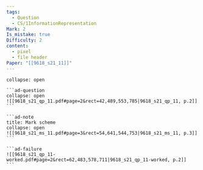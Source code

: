 ```yaml
---
tags:
  - Question
  - CS/1InformationRepresentation
Mark: 2
Is_mistake: true
Difficulty: 2
content:
  - pixel
  - file header
Paper: "[[9618_s21_11]]"
---
```

````ad-example
collapse: open

```ad-question
collapse: open
![[9618_s21_qp_11.pdf#page=2&rect=42,489,553,785|9618_s21_qp_11, p.2]]
```

```ad-note
title: Mark scheme
collapse: open
![[9618_s21_ms_11.pdf#page=3&rect=54,641,544,753|9618_s21_ms_11, p.3]]
```

```ad-failure
![[9618_s21_qp_11-worked.pdf#page=2&rect=62,483,578,711|9618_s21_qp_11-worked, p.2]]
```

````

